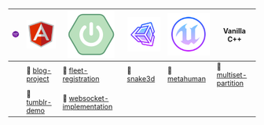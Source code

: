 | ![.NET Core](https://github.com/ouchhawk/ouchhawk/blob/main/icons8-.net-framework.svg) | ![Angular](https://github.com/ouchhawk/ouchhawk/blob/main/icons8-angularjs.svg) | ![Spring Boot](https://github.com/ouchhawk/ouchhawk/blob/main/icons8-spring-boot(1).svg) | ![Unity Engine](https://github.com/ouchhawk/ouchhawk/blob/main/icons8-unity(1).svg) | ![Unreal 5](https://github.com/ouchhawk/ouchhawk/blob/main/icons8-unreal-engine(1).svg) |  Vanilla C++ |
| ------------- | ------------- | -------------| -------------|-------------| -------------|
|  | 📁 [blog-project](https://github.com/ouchhawk/task-blog-project) | 📁 [fleet-registration](https://github.com/ouchhawk/task-fleet-reg)  | 📁 [snake3d](https://github.com/ouchhawk/snake3d) | 📁 [metahuman](https://github.com/ouchhawk/metahuman-openai) | 📁 [multiset-partition](https://github.com/ouchhawk/multiset-partition) |
|  | 📁 [tumblr-demo](https://github.com/ouchhawk/task-tumblr-demo )| 📁 [websocket-implementation](https://github.com/ouchhawk/task-websocket-implementation) |  |  |  |
